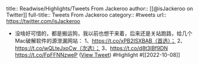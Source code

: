 title:: Readwise/Highlights/Tweets From Jackeroo
author:: [[@isJackeroo on Twitter]]
full-title:: Tweets From Jackeroo
category:: #tweets
url:: https://twitter.com/isJackeroo

- 没啥好可惜的，都是搬运狗，我以前也想干来着，后来还是关站跑路，给几个Mac破解软件的源泄漏网站：
  1、https://t.co/xPB2ISXBAB（首选）；
  2、https://t.co/wQLteJxoCw（次选）；
  3、https://t.co/d8t3lBf9DN https://t.co/FpFFNNzweP ([View Tweet](https://twitter.com/isJackeroo/status/1578273575609696256)) #Highlight #[[2022-10-08]]